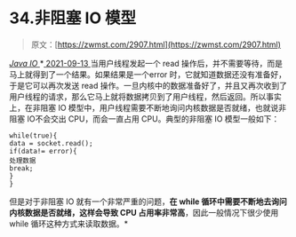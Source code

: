 <!--yml
category: 未分类
date: 0001-01-01 00:00:00
--->

# 34.非阻塞 IO 模型

> 原文：[https://zwmst.com/2907.html](https://zwmst.com/2907.html)

   [ *Java IO* ](https://zwmst.com/java-io)*[ <time datetime="2021-09-14T00:42:03+08:00"> 2021-09-13 </time> ](https://zwmst.com/2907.html)  当用户线程发起一个 read 操作后，并不需要等待，而是马上就得到了一个结果。如果结果是一个error 时，它就知道数据还没有准备好，于是它可以再次发送 read 操作。一旦内核中的数据准备好了，并且又再次收到了用户线程的请求，那么它马上就将数据拷贝到了用户线程，然后返回。所以事实上，在非阻塞 IO 模型中，用户线程需要不断地询问内核数据是否就绪，也就说非阻塞 IO不会交出 CPU，而会一直占用 CPU。典型的非阻塞 IO 模型一般如下：

```
while(true){
data = socket.read();
if(data!= error){
处理数据
break;
}
}
```

但是对于非阻塞 IO 就有一个非常严重的问题，**在 while 循环中需要不断地去询问内核数据是否就绪，这样会导致 CPU 占用率非常高**，因此一般情况下很少使用 while 循环这种方式来读取数据。*